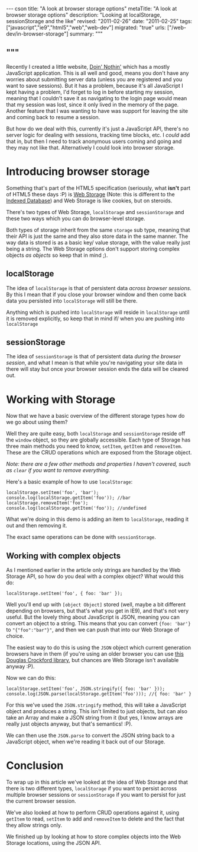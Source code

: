 --- cson
title: "A look at browser storage options"
metaTitle: "A look at browser storage options"
description: "Looking at localStorage, sessionStorage and the like"
revised: "2011-02-26"
date: "2011-02-25"
tags: ["javascript","ie9","html5","web","web-dev"]
migrated: "true"
urls: ["/web-dev/in-browser-storage"]
summary: """

"""
---
Recently I created a little website, [Doin' Nothin'][1] which has a mostly JavaScript application. This is all well and good, means you don't have any worries about submitting server data (unless you are registered and you want to save sessions). But it has a problem, because it's all JavaScript I kept having a problem, I'd forget to log in before starting my session, meaning that I couldn't save it as navigating to the login page would mean that my session was lost, since it only lived in the memory of the page. Another feature that I was wanting to have was support for leaving the site and coming back to resume a session.

But how do we deal with this, currently it's just a JavaScript API, there's no server logic for dealing with sessions, tracking time blocks, etc. I *could* add that in, but then I need to track anonymous users coming and going and they may not like that. Alternatively I could look into browser storage.

# Introducing browser storage

Something that's part of the HTML5 specification (seriously, what **isn't** part of HTML5 these days :P) is [Web Storage][2] (Note: this is different to the [Indexed Database][3]) and Web Storage is like cookies, but on steroids.

There's two types of Web Storage, `localStorage` and `sessionStorage` and these two ways which you can do browser-level storage.

Both types of storage inherit from the same `storage` sub type, meaning that their API is just the same and they also store data in the same manner. The way data is stored is as a basic key/ value storage, with the value really just being a string. The Web Storage options don't support storing complex objects *as objects* so keep that in mind ;).

## localStorage

The idea of `localStorage` is that of persistent data *across browser sessions*. By this I mean that if you close your browser window and then come back data you persisted into `localStorage` will still be there.

Anything which is pushed into `localStorage` will reside in `localStorage` until it is removed explicitly, so keep that in mind if/ when you are pushing into `localStorage`


## sessionStorage

The idea of `sessionStorage` is that of persistent data *during the browser session*, and what I mean is that while you're navigating your site data in there will stay but once your browser session ends the data will be cleared out.

# Working with Storage

Now that we have a basic overview of the different storage types how do we go about using them?

Well they are quite easy, both `localStorage` and `sessionStorage` reside off the `window` object, so they are globally accessible. Each type of Storage has three main methods you need to know, `setItem`, `getItem` and `removeItem`. These are the CRUD operations which are exposed from the Storage object.

*Note: there are a few other methods and properties I haven't covered, such as `clear` if you want to remove everything.*

Here's a basic example of how to use `localStorage`:

	localStorage.setItem('foo', 'bar');
	console.log(localStorage.getItem('foo')); //bar
	localStorage.removeItem('foo');
	console.log(localStorage.getItem('foo')); //undefined

What we're doing in this demo is adding an item to `localStorage`, reading it out and then removing it.

The exact same operations can be done with `sessionStorage`.

## Working with complex objects

As I mentioned earlier in the article only strings are handled by the Web Storage API, so how do you deal with a complex object? What would this do:

    localStorage.setItem('foo', { foo: 'bar' });

Well you'll end up with `[object Object]` stored (well, maybe a bit different depending on browsers, but that's what you get in IE9), and that's not very useful. But the lovely thing about JavaScript is JSON, meaning you can convert an object to a string. This means that you can convert `{foo: 'bar'}` to `"{"foo":"bar"}"`, and then we can push that into our Web Storage of choice.

The easiest way to do this is using the `JSON` object which current generation browsers have in them (if you're using an older browser you can use [this Douglas Crockford library][4], but chances are Web Storage isn't available anyway :P).

Now we can do this:

	localStorage.setItem('foo', JSON.stringify({ foo: 'bar' }));
	console.log(JSON.parse(localStorage.getItem('foo'))); //{ foo: 'bar' }

For this we've used the `JSON.stringify` method, this will take a JavaScript object and produces a string. This isn't limited to just objects, but can also take an Array and make a JSON string from it (but yes, I know arrays are really just objects anyway, but that's semantics! :P).

We can then use the `JSON.parse` to convert the JSON string back to a JavaScript object, when we're reading it back out of our Storage.

# Conclusion

To wrap up in this article we've looked at the idea of Web Storage and  that there is two different types, `localStorage` if you want to persist across multiple browser sessions or `sessionStorage` if you want to persist for just the current browser session.

We've also looked at how to perform CRUD operations against it, using `getItem` to read, `setItem` to add and `removeItem` to delete and the fact that they allow strings only.

We finished up by looking at how to store complex objects into the Web Storage locations, using the JSON API. 


  [1]: http://www.aaron-powell.com/doin-nothin
  [2]: http://dev.w3.org/html5/webstorage/
  [3]: http://www.w3.org/TR/IndexedDB/
  [4]: https://github.com/douglascrockford/JSON-js